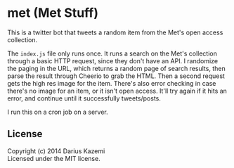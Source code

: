 # met (Met Stuff)

This is a twitter bot that tweets a random item from the Met's open access collection.

The `index.js` file only runs once. It runs a search on the Met's collection through a basic HTTP request, since they don't have an API. I randomize the paging in the URL, which returns a random page of search results, then parse the result through Cheerio to grab the HTML. Then a second request gets the high res image for the item. There's also error checking in case there's no image for an item, or it isn't open access. It'll try again if it hits an error, and continue until it successfully tweets/posts.

I run this on a cron job on a server.

## License
Copyright (c) 2014 Darius Kazemi  
Licensed under the MIT license.
